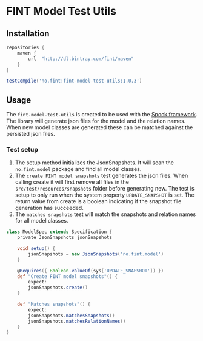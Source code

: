# FINT Model Test Utils

## Installation

```groovy
repositories {
    maven {
        url  "http://dl.bintray.com/fint/maven" 
    }
}

testCompile('no.fint:fint-model-test-utils:1.0.3')
```

## Usage

The `fint-model-test-utils` is created to be used with the [Spock framework](http://spockframework.org). 
The library will generate json files for the model and the relation names. 
When new model classes are generated these can be matched against the persisted json files.

### Test setup

1. The setup method initializes the JsonSnapshots. It will scan the `no.fint.model` package and find all model classes.
2. The `create FINT model snapshots` test generates the json files.
When calling create it will first remove all files in the `src/test/resources/snapshots` folder before generating new.
The test is setup to only run when the system property `UPDATE_SNAPSHOT` is set.
The return value from create is a boolean indicating if the snapshot file generation has succeeded.
3. The `matches snapshots` test will match the snapshots and relation names for all model classes.


```groovy
class ModelSpec extends Specification {
    private JsonSnapshots jsonSnapshots

    void setup() {
        jsonSnapshots = new JsonSnapshots('no.fint.model')
    }

    @Requires({ Boolean.valueOf(sys['UPDATE_SNAPSHOT']) })
    def "Create FINT model snapshots"() {
        expect:
        jsonSnapshots.create()
    }

    def "Matches snapshots"() {
        expect:
        jsonSnapshots.matchesSnapshots()
        jsonSnapshots.matchesRelationNames()
    }
}
```

